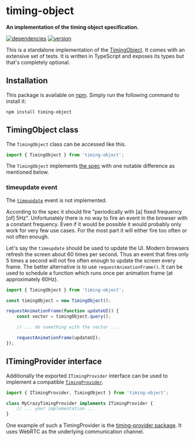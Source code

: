 # timing-object

**An implementation of the timing object specification.**

[![dependencies](https://img.shields.io/david/chrisguttandin/timing-object.svg?style=flat-square)](https://github.com/chrisguttandin/timing-object/network/dependencies)
[![version](https://img.shields.io/npm/v/timing-object.svg?style=flat-square)](https://www.npmjs.com/package/timing-object)

This is a standalone implementation of the
[TimingObject](https://webtiming.github.io/timingobject/). It comes with an
extensive set of tests. It is written in TypeScript and exposes its types but
that's completely optional.

## Installation

This package is available on [npm](https://www.npmjs.org/package/timing-object).
Simply run the following command to install it:

```shell
npm install timing-object
```

## TimingObject class

The `TimingObject` class can be accessed like this.

```js
import { TimingObject } from 'timing-object';
```

The `TimingObject` implements [the
spec](https://webtiming.github.io/timingobject/#idl-def-timingobject) with one
notable difference as mentioned below.

### timeupdate event

The [`timeupdate`](https://webtiming.github.io/timingobject/#dom-timingobject-ontimeupdate)
event is not implemented.

According to the spec it should fire "periodically with [a] fixed frequency [of] 5Hz". Unfortunately there is no way to fire an event in the browser with a constant frequency. Even if it would be possible it would probably only work for very few use cases. For the most part it will either fire too often or not often enough.

Let's say the `timeupdate` should be used to update the UI. Modern browsers refresh the screen about 60 times per second. Thus an event that fires only 5 times a second will not fire often enough to update the screen every frame. The better alternative is to use `requestAnimationFrame()`. It can be used to schedule a function which runs once per animation frame (at approximately 60Hz).

```js
import { TimingObject } from 'timing-object';

const timingObject = new TimingObject();

requestAnimationFrame(function updateUI() {
    const vector = timingObject.query();

    // ... do something with the vector ...

    requestAnimationFrame(updateUI);
});
```

## ITimingProvider interface

Additionally the exported `ITimingProvider` interface can be used to implement a
compatible
[`TimingProvider`](https://webtiming.github.io/timingobject/#idl-def-timingprovider).

```typescript
import { ITimingProvider, TimingObject } from 'timing-object';

class MyCrazyTimingProvider implements ITimingProvider {
    // ... your implementation ...
}
```

One example of such a TimingProvider is the
[timing-provider package](https://github.com/chrisguttandin/timing-provider). It
uses WebRTC as the underlying communication channel.
